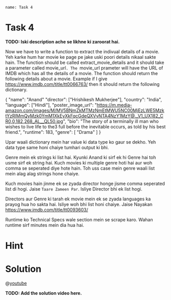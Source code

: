 ```ngMeta
name: Task 4
```

# Task 4

**TODO: Iski description ache se likhne ki zaroorat hai.**

Now we have to write a function to extract the indivual details of a movie. Yeh karke hum har movie ke page pe jake uski poori details nikaal sakte hain. The function should be called extract_movie_details and it should take a parameter called movie_url`. The `movie_url prameter will have the URL of IMDB which has all the details of a movie.
The function should return the following details about a movie. Example if I give https://www.imdb.com/title/tt0066763/ then it should return the following dictionary.

{
"name": "Anand"
	"director": ["Hrishikesh Mukherjee"],
	"country": "India",
	"language": ["Hindi"],
	"poster_image_url": "https://m.media-amazon.com/images/M/MV5BNmZkMTMzNmEtMWU5NC00MjEzLWE5MzktYzRlMmQyMzk0YmM1XkEyXkFqcGdeQXVyNTA4NzY1MzY@._V1_UX182_CR0,0,182,268_AL__QL50.jpg",
	"bio": "The story of a terminally ill man who wishes to live life to the3 full before the inevitable occurs, as told by his best friend.",
	"runtime": 183,
	"genre": [
		"Drama"
	]
}


Upar waali dictionary mein har value ki data type ko gaur se dekho. Yeh data type same honi chaiye tumhari output ki bhi.

Genre mein ek strings ki list hai. Kyunki Anand ki sirf ek hi Genre hai toh usme sirf ek string hai. Kuch movies ki multiple genre hoti hai aur woh comma se seperated diye hote hain. Toh uss case mein genre waali list mein alag alag strings hone chaiye.

Kuch movies hain jinme ek se zyada director honge jisme comma seperated list di hogi. Jaise `Taare Zameen Par`. Isliye Director bhi ek list hogi.

Directors aur Genre ki tarah ek movie mein ek se zyada languages ka prayog hua ho sakta hai. Isliye woh bhi list honi chaiye. Jaise Nayakan https://www.imdb.com/title/tt0093603/

Runtime ko Technical Specs wale section mein se scrape karo. Wahan runtime sirf minutes mein dia hua hai.

# Hint



# Solution

@[youtube](video-id-here)

**TODO: Add the solution video here.**
